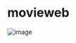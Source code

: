 # movieweb
![image](https://github.com/i3cpu/movieweb/assets/106595656/c0377e67-6897-4269-80e5-3d983c98591e)

